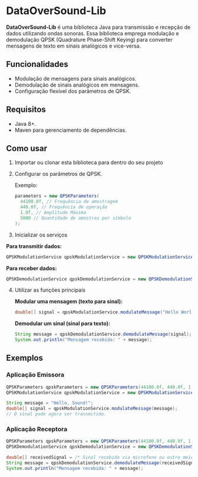 # DataOverSound-Lib

**DataOverSound-Lib** é uma biblioteca Java para transmissão e recepção de dados utilizando ondas sonoras. Essa biblioteca emprega modulação e demodulação QPSK (Quadrature Phase-Shift Keying) para converter mensagens de texto em sinais analógicos e vice-versa.

## Funcionalidades
- Modulação de mensagens para sinais analógicos.
- Demodulação de sinais analógicos em mensagens.
- Configuração flexível dos parâmetros de QPSK.

## Requisitos
- Java 8+.
- Maven para gerenciamento de dependências.

## Como usar
1. Importar ou clonar esta biblioteca para dentro do seu projeto
2. Configurar os parâmetros de QPSK.
   
   Exemplo:
   ```java
   parameters = new QPSKParameters(
     44100.0f, // Frequência de amostragem
     440.0f, // Frequência de operação
     1.0f, // Amplitude Máxima
     5000 // Quantidade de amostras por símbolo
   );
   ```

3. Inicializar os serviços

 **Para transmitir dados:**
 ```java
 QPSKModulationService qpskModulationService = new QPSKModulationService(parameters);
 ```
 **Para receber dados:**
 ```java
 QPSKDemodulationService qpskDemodulationService = new QPSKDemodulationService(parameters);
 ```
 
4. Utilizar as funções principais

   **Modular uma mensagem (texto para sinal):**
   ```java
   double[] signal = qpskModulationService.modulateMessage("Hello World!");
   ```

   **Demodular um sinal (sinal para texto):**
   ```java
   String message = qpskDemodulationService.demodulateMessage(signal);
   System.out.println("Mensagem recebida: " + message);
   ```

## Exemplos
### Aplicação Emissora
```java
QPSKParameters qpskParameters = new QPSKParameters(44100.0f, 440.0f, 1.0f, 5000);
QPSKModulationService qpskModulationService = new QPSKModulationService(qpskParameters);

String message = "Hello, Sound!";
double[] signal = qpskModulationService.modulateMessage(message);
// O sinal pode agora ser transmitido.

```

### Aplicação Receptora
```java
QPSKParameters qpskParameters = new QPSKParameters(44100.0f, 440.0f, 1.0f, 5000);
QPSKDemodulationService qpskDemodulationService = new QPSKDemodulationService(qpskParameters);

double[] receivedSignal = /* Sinal recebido via microfone ou outro meio */;
String message = qpskDemodulationService.demodulateMessage(receivedSignal);
System.out.println("Mensagem recebida: " + message);

```
